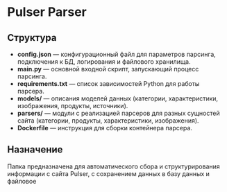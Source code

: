 # Pulser Parser

## Структура

- **config.json** — конфигурационный файл для параметров парсинга, подключения к БД, логирования и файлового хранилища.
- **main.py** — основной входной скрипт, запускающий процесс парсинга.
- **requirements.txt** — список зависимостей Python для работы парсера.
- **models/** — описания моделей данных (категории, характеристики, изображения, продукты, источники).
- **parsers/** — модули с реализацией парсеров для разных сущностей сайта (категории, продукты, характеристики, изображения).
- **Dockerfile** — инструкция для сборки контейнера парсера.

## Назначение

Папка предназначена для автоматического сбора и структурирования информации с сайта Pulser, с сохранением данных в базу данных и файловое